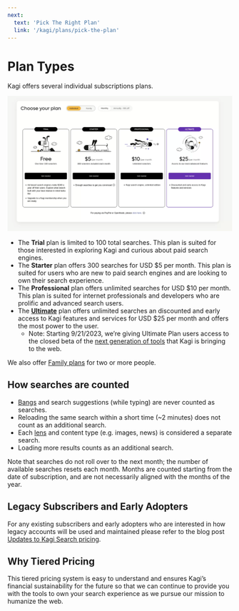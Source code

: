 ```yaml
---
next:
  text: 'Pick The Right Plan'
  link: '/kagi/plans/pick-the-plan'
---
```


# Plan Types

Kagi offers several individual subscriptions plans.

![Individual Plans](media/individual_plans.png)

* The **Trial** plan is limited to 100 total searches. This plan is suited for those interested in exploring Kagi and curious about paid search engines.  
* The **Starter** plan offers 300 searches for USD $5 per month. This plan is suited for users who are new to paid search engines and are looking to own their search experience.
* The **Professional** plan offers unlimited searches for USD $10 per month. This plan is suited for internet professionals and developers who are prolific and advanced search users.
* The [**Ultimate**](./ultimate-plan.md) plan offers unlimited searches an discounted and early access to Kagi features and services for USD $25 per month and offers the most power to the user.
  * Note: Starting 9/21/2023, we’re giving Ultimate Plan users access to the closed beta of the [next generation of tools](../ai/assistant.md) that Kagi is bringing to the web.

We also offer [Family plans](./family-plan.md) for two or more people.

## How searches are counted

* [Bangs](../features/bangs.md) and search suggestions (while typing) are never counted as searches.
* Reloading the same search within a short time (~2 minutes) does not count as an additional search.
* Each [lens](../features/lenses.md) and content type (e.g. images, news) is considered a separate search.
* Loading more results counts as an additional search.

Note that searches do not roll over to the next month; the number of available searches resets each month. Months are counted starting from the date of subscription, and are not necessarily aligned with the months of the year.

## Legacy Subscribers and Early Adopters

For any existing subscribers and early adopters who are interested in how legacy accounts will be used and maintained please refer to the blog post [Updates to Kagi Search pricing](https://blog.kagi.com/update-kagi-search-pricing#existing).

## Why Tiered Pricing

This tiered pricing system is easy to understand and ensures Kagi’s financial sustainability for the future so that we can continue to provide you with the tools to own your search experience as we pursue our mission to humanize the web.
